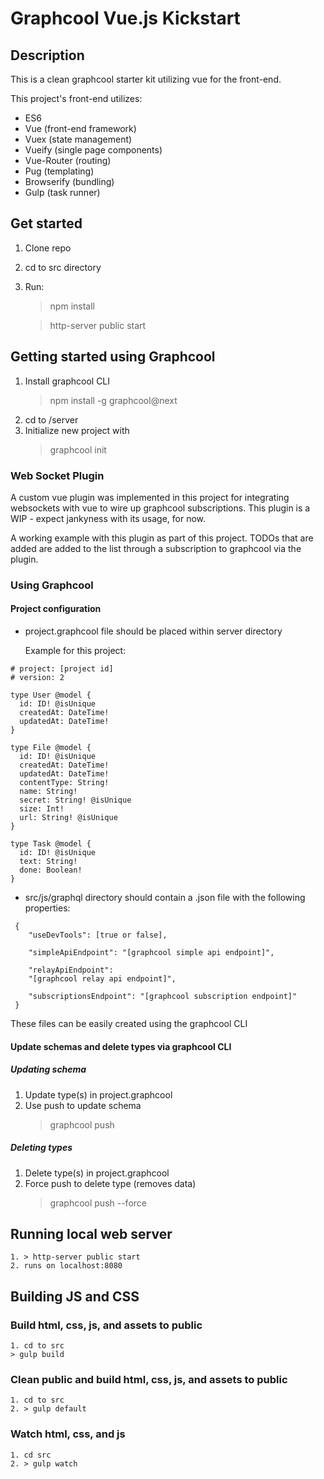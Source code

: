 # Graphcool Vue.js Kickstart

## Description
This is a clean graphcool starter kit utilizing vue for the front-end.

This project's front-end utilizes:
- ES6
- Vue (front-end framework)
- Vuex (state management)
- Vueify (single page components)
- Vue-Router (routing)
- Pug (templating)
- Browserify (bundling)
- Gulp (task runner)

## Get started
1. Clone repo
2. cd to src directory
3. Run:
    > npm install
    
    > http-server public start

## Getting started using Graphcool
1. Install graphcool CLI
    > npm install -g graphcool@next
2. cd to /server
3. Initialize new project with
    > graphcool init

### Web Socket Plugin
A custom vue plugin was implemented in this project for integrating websockets with vue to wire up graphcool subscriptions. This plugin is a WIP - expect jankyness with its usage, for now.

A working example with this plugin as part of this project. TODOs that are added are added to the list through a subscription to graphcool via the plugin.

### Using Graphcool

#### Project configuration
- project.graphcool file should be placed within server directory

    Example for this project:
```
# project: [project id]
# version: 2

type User @model {
  id: ID! @isUnique
  createdAt: DateTime!
  updatedAt: DateTime!
}

type File @model {
  id: ID! @isUnique
  createdAt: DateTime!
  updatedAt: DateTime!
  contentType: String!
  name: String!
  secret: String! @isUnique
  size: Int!
  url: String! @isUnique
}

type Task @model {
  id: ID! @isUnique
  text: String!
  done: Boolean!
}
```

- src/js/graphql directory should contain a .json file with the following properties:

```   
 {
    "useDevTools": [true or false],
    
    "simpleApiEndpoint": "[graphcool simple api endpoint]",
    
    "relayApiEndpoint": 
    "[graphcool relay api endpoint]",
    
    "subscriptionsEndpoint": "[graphcool subscription endpoint]"
 }
```

These files can be easily created using the graphcool CLI 

#### Update schemas and delete types via graphcool CLI

##### Updating schema
1. Update type(s) in project.graphcool
2. Use push to update schema
    > graphcool push 

##### Deleting types
1. Delete type(s) in project.graphcool
2. Force push to delete type (removes data)
    > graphcool push --force


## Running local web server
    1. > http-server public start
    2. runs on localhost:8080

## Building JS and CSS

### Build html, css, js, and assets to public
    1. cd to src
    > gulp build

### Clean public and build html, css, js, and assets to public
    1. cd to src
    2. > gulp default

### Watch html, css, and js
    1. cd src
    2. > gulp watch